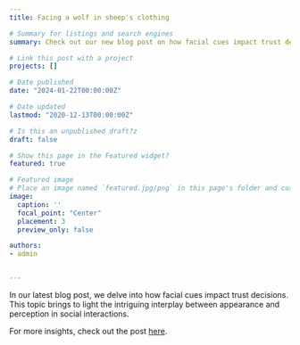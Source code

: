 ```yaml
---
title: Facing a wolf in sheep's clothing

# Summary for listings and search engines
summary: Check out our new blog post on how facial cues impact trust decisions.

# Link this post with a project
projects: []

# Date published
date: "2024-01-22T00:00:00Z"

# Date updated
lastmod: "2020-12-13T00:00:00Z"

# Is this an unpublished draft?z
draft: false

# Show this page in the Featured widget?
featured: true

# Featured image
# Place an image named `featured.jpg/png` in this page's folder and customize its options here.
image:
  caption: ''
  focal_point: "Center"
  placement: 3
  preview_only: false

authors:
- admin


---
```


In our latest blog post, we delve into how facial cues impact trust decisions. This topic brings to light the intriguing interplay between appearance and perception in social interactions.

For more insights, check out the post [here](https://go.nature.com/47IDHVy).
